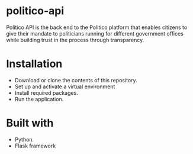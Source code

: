 # politico-api
Politico API is the back end to the Politico platform that enables citizens to give their mandate to politicians running for different government offices while building trust in the process through transparency.

# Installation
- Download or clone the contents of this repository.
- Set up and activate a virtual environment
- Install required packages.
- Run the application.

# Built with
- Python.
- Flask framework